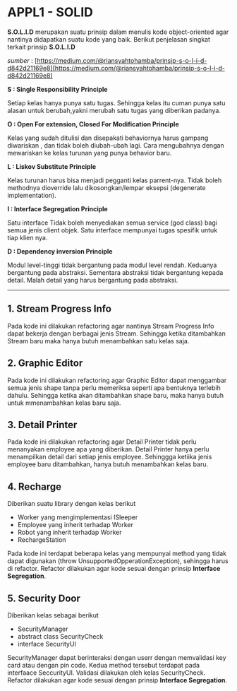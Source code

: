 # APPL1 - SOLID

**S.O.L.I.D** merupakan suatu prinsip dalam menulis kode object-oriented agar nantinya didapatkan suatu kode yang baik. Berikut penjelasan singkat terkait prinsip **S.O.L.I.D**

*sumber* : [https://medium.com/@riansyahtohamba/prinsip-s-o-l-i-d-d842d21169e8](https://medium.com/@riansyahtohamba/prinsip-s-o-l-i-d-d842d21169e8)

**S : Single Responsibility Principle**

Setiap kelas hanya punya satu tugas. Sehingga kelas itu cuman punya satu alasan untuk berubah,yakni merubah satu tugas yang diberikan padanya.

**O : Open For extension, Closed For Modification Principle**

Kelas yang sudah ditulisi dan disepakati behaviornya harus gampang diwariskan , dan tidak boleh diubah-ubah lagi. Cara mengubahnya dengan mewariskan ke kelas turunan yang punya behavior baru.

**L : Liskov Substitute Principle**

Kelas turunan harus bisa menjadi pegganti kelas parrent-nya. Tidak boleh methodnya dioverride lalu dikosongkan/lempar eksepsi (degenerate implementation).

**I : Interface Segregation Principle**

Satu interface Tidak boleh menyediakan semua service (god class) bagi semua jenis client objek. Satu interface mempunyai tugas spesifik untuk tiap klien nya.

**D : Dependency inversion Principle**

Modul level-tinggi tidak bergantung pada modul level rendah. Keduanya bergantung pada abstraksi. Sementara abstraksi tidak bergantung kepada detail. Malah detail yang harus bergantung pada abstraksi.

---

## 1. Stream Progress Info
Pada kode ini dilakukan refactoring agar nantinya Stream Progress Info dapat bekerja dengan berbagai jenis Stream. Sehingga ketika ditambahkan Stream baru maka hanya butuh menambahkan satu kelas saja.

## 2. Graphic Editor
Pada kode ini dilakukan refactoring agar Graphic Editor dapat menggambar semua jenis shape tanpa perlu memeriksa seperti apa bentuknya terlebih dahulu. Sehingga ketika akan ditambahkan shape baru, maka hanya butuh untuk mmenambahkan kelas baru saja.

## 3. Detail Printer
Pada kode ini dilakukan refactoring agar Detail Printer tidak perlu menanyakan employee apa yang diberikan. Detail Printer hanya perlu menampilkan detail dari setiap jenis employee. Sehinggga ketiika jenis employee baru ditambahkan, hanya butuh menambahkan kelas baru.

## 4. Recharge
Diberikan suatu library dengan kelas berikut
* Worker yang mengimplementasi ISleeper
* Employee yang inherit terhadap Worker
* Robot yang inherit terhadap Worker
* RechargeStation

Pada kode ini terdapat beberapa kelas yang mempunyai method yang tidak dapat digunakan (throw UnsupportedOpperationException), sehingga harus di refactor.
Refactor dilakukan agar kode sesuai dengan prinsip **Interface Segregation**.

## 5. Security Door
Diberikan kelas sebagai berikut
* SecurityManager
* abstract class SecurityCheck
* interface SecurityUI

SecurityManager dapat berinteraksi dengan userr dengan memvalidasi key card atau dengan pin code. Kedua method tersebut terdapat pada interfaace SeccurityUI. Validasi dilakukan oleh kelas SecurityCheck.
Refactor dilakukan agar kode sesuai dengan prinsip **Interface Segregation**.
